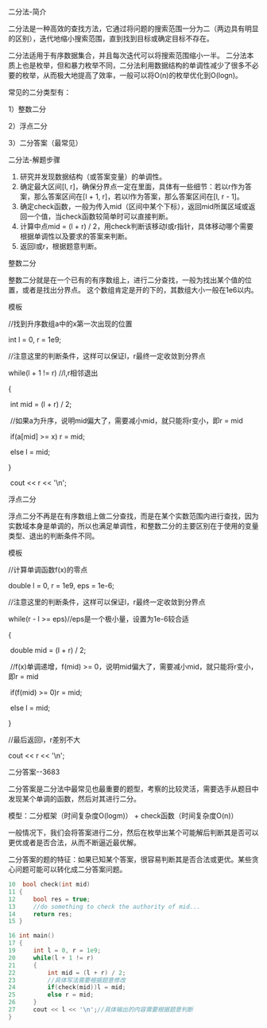 二分法-简介

二分法是一种高效的查找方法，它通过将问题的搜索范围一分为二（两边具有明显的区别），迭代地缩小搜索范围，直到找到目标或确定目标不存在。

 二分法适用于有序数据集合，并且每次迭代可以将搜索范围缩小一半。 二分法本质上也是枚举，但和暴力枚举不同，二分法利用数据结构的单调性减少了很多不必要的枚举，从而极大地提高了效率，一般可以将O(n)的枚举优化到O(logn)。

 常见的二分类型有： 

1）整数二分 

2）浮点二分 

3）二分答案（最常见） 

二分法-解题步骤 

1. 研究并发现数据结构（或答案变量）的单调性。 
2. 确定最大区间[l, r]，确保分界点一定在里面，具体有一些细节：若以r作为答案，那么答案区间在[l + 1, r]，若以l作为答案，那么答案区间在[l, r - 1]。  
3. 确定check函数，一般为传入mid（区间中某个下标），返回mid所属区域或返回一个值，当check函数较简单时可以直接判断。 
4. 计算中点mid = (l + r) / 2，用check判断该移动l或r指针，具体移动哪个需要根据单调性以及要求的答案来判断。  
5. 返回l或r，根据题意判断。



整数二分

整数二分就是在一个已有的有序数组上，进行二分查找，一般为找出某个值的位置，或者是找出分界点。 这个数组肯定是开的下的，其数组大小一般在1e6以内。 

模板 

//找到升序数组a中的x第一次出现的位置 

int l = 0, r = 1e9; 

//注意这里的判断条件，这样可以保证l，r最终一定收敛到分界点 

while(l + 1 != r) //l,r相邻退出 

{

​    int mid = (l + r) / 2;

​     //如果a为升序，说明mid偏大了，需要减小mid，就只能将r变小，即r = mid

​    if(a[mid] >= x) r = mid;

​    else l = mid; 

}

​    cout << r << '\n';  





浮点二分

浮点二分不再是在有序数组上做二分查找，而是在某个实数范围内进行查找，因为实数域本身是单调的，所以也满足单调性，和整数二分的主要区别在于使用的变量类型、退出的判断条件不同。

模板

//计算单调函数f(x)的零点 

double l = 0, r = 1e9, eps = 1e-6;

 //注意这里的判断条件，这样可以保证l，r最终一定收敛到分界点 

while(r - l >= eps)//eps是一个极小量，设置为1e-6较合适

 {

​    double mid = (l + r) / 2;

​     //f(x)单调递增，f(mid) >= 0，说明mid偏大了，需要减小mid，就只能将r变小，即r = mid

​    if(f(mid) >= 0)r = mid;

​    else l = mid;

 } 

//最后返回l，r差别不大 

cout << r << '\n';







二分答案--3683

二分答案是二分法中最常见也最重要的题型，考察的比较灵活，需要选手从题目中发现某个单调的函数，然后对其进行二分。 

模型：二分框架（时间复杂度O(logm)） + check函数（时间复杂度O(n)） 

一般情况下，我们会将答案进行二分，然后在枚举出某个可能解后判断其是否可以更优或者是否合法，从而不断逼近最优解。 

二分答案的题的特征：如果已知某个答案，很容易判断其是否合法或更优。某些贪心问题可能可以转化成二分答案问题。

```cpp
10	bool check(int mid)
11 {
12     bool res = true;
13     //do something to check the authority of mid...
14     return res;
15 }

16 int main()
17 {
19     int l = 0, r = 1e9;
20     while(l + 1 != r)
21     {
22         int mid = (l + r) / 2;
23         //具体写法需要根据题意修改
24         if(check(mid))l = mid;
25         else r = mid;
26     }
27     cout << l << '\n';//具体输出的内容需要根据题意判断
}
```

``` 
```







 

